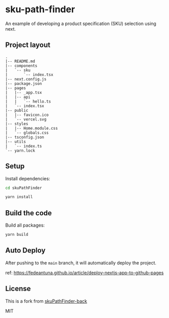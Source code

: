 # sku-path-finder

An example of developing a product specification (SKU) selection using next.

## Project layout

```text
.
|-- README.md
|-- components
|   `-- sku
|       `-- index.tsx
|-- next.config.js
|-- package.json
|-- pages
|   |-- _app.tsx
|   |-- api
|   |   `-- hello.ts
|   `-- index.tsx
|-- public
|   |-- favicon.ico
|   `-- vercel.svg
|-- styles
|   |-- Home.module.css
|   `-- globals.css
|-- tsconfig.json
|-- utils
|   `-- index.ts
`-- yarn.lock
```

## Setup

Install dependencies:

```bash
cd skuPathFinder

yarn install
```

## Build the code

Build all packages:

```bash
yarn build
```

## Auto Deploy

After pushing to the `main` branch, it will automatically deploy the project.

ref: <https://fedeantuna.github.io/article/deploy-nextjs-app-to-github-pages>

## License

This is a fork from [skuPathFinder-back](https://github.com/zcy-inc/skuPathFinder-back)

MIT
